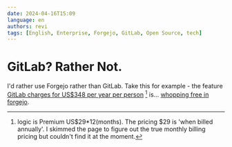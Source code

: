 ```yaml
---
date: 2024-04-16T15:09
language: en
authors: revi
tags: [English, Enterprise, Forgejo, GitLab, Open Source, tech]
---
```


<!--
SPDX-FileCopyrightText: (C) 2024 Hong Yongmin (https://revi.xyz/) <yewon@revi.email>

SPDX-License-Identifier: LicenseRef-CC-BY-ND-2.0-KR
-->

# GitLab? Rather Not.

I'd rather use Forgejo rather than GitLab. Take this for example - the feature
[GitLab charges for US$348 per year per person](https://docs.gitlab.com/ee/user/project/labels.html#scoped-labels)
[^1] is... [whopping free in forgejo](https://forgejo.org/docs/latest/user/labels/#scoped-labels).

<!-- truncate -->

[^1]:
    logic is Premium US$29\*12(months). The pricing $29 is 'when billed annually'.
    I skimmed the page to figure out the true monthly billing pricing but couldn't
    find it at the moment.
